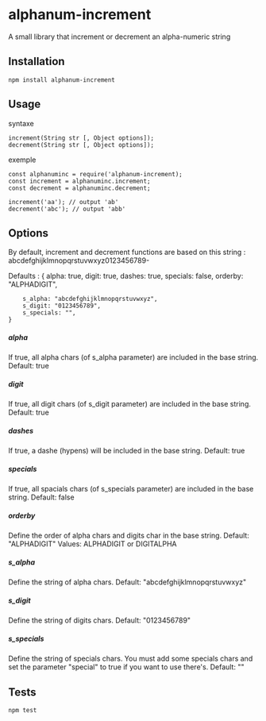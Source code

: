 # alphanum-increment

A small library that increment or decrement an alpha-numeric string

## Installation

  `npm install alphanum-increment`

## Usage

syntaxe

    increment(String str [, Object options]);
    decrement(String str [, Object options]);

exemple

    const alphanuminc = require('alphanum-increment);
    const increment = alphanuminc.increment;
    const decrement = alphanuminc.decrement;

    increment('aa'); // output 'ab'
    decrement('abc'); // output 'abb'

## Options

By default, increment and decrement functions are based on this string :
abcdefghijklmnopqrstuvwxyz0123456789-

Defaults :
    {
        alpha: true,
        digit: true,
        dashes: true,
        specials: false,
        orderby: "ALPHADIGIT",

        s_alpha: "abcdefghijklmnopqrstuvwxyz",
        s_digit: "0123456789",
        s_specials: "",
    }

##### alpha
If true, all alpha chars (of s_alpha parameter) are included in the base string. Default: true

##### digit
If true, all digit chars (of s_digit parameter) are included in the base string. Default: true

##### dashes
If true, a dashe (hypens) will be included in the base string. Default: true

##### specials
If true, all spacials chars (of s_specials parameter) are included in the base string. Default: false

##### orderby
Define the order of alpha chars and digits char in the base string.
Default: "ALPHADIGIT"
Values: ALPHADIGIT or DIGITALPHA

##### s_alpha
Define the string of alpha chars.
Default: "abcdefghijklmnopqrstuvwxyz"

##### s_digit
Define the string of digits chars.
Default: "0123456789"

##### s_specials
Define the string of specials chars. You must add some specials chars and set the parameter "special" to true if you want to use there's.
Default: ""

## Tests

  `npm test`
